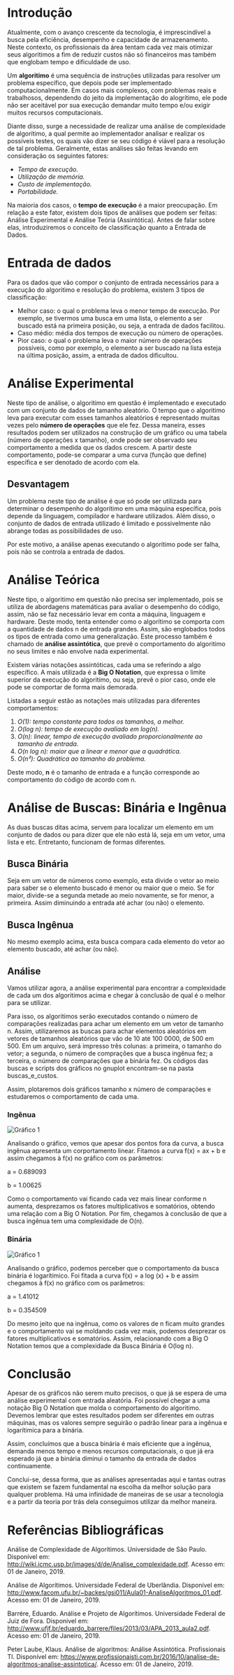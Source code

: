 # Introdução
   Atualmente, com o avanço crescente da tecnologia, é imprescindível a busca pela eficiência, desempenho e capacidade de armazenamento. Neste contexto, os profissionais da área tentam cada vez mais otimizar seus algoritimos a fim de reduzir custos não só financeiros mas também que englobam tempo e dificuldade de uso.
   
   Um **algoritimo** é uma sequência de instruções utilizadas para resolver um problema específico, que depois pode ser implementado computacionalmente. Em casos mais complexos, com problemas reais e trabalhosos, dependendo do jeito da implementação do alogrítimo, ele pode não ser aceitável por sua execução demandar muito tempo e/ou exigir muitos recursos computacionais.
  
  Diante disso, surge a necessidade de realizar uma análise de complexidade de algorítimo, a qual permite ao implementador analisar e realizar os possíveis testes, os quais vão dizer se seu código é viável para a resolução de tal problema. Geralmente, estas análises são feitas levando em consideração os seguintes fatores:
  
  - *Tempo de execução.*
  - *Utilização de memória.*
  - *Custo de implementação.*
  - *Portabilidade.*
  
  Na maioria dos casos, o **tempo de execução** é a maior preocupação. Em relação a este fator, existem dois tipos de análises que podem ser feitas: Análise Experimental e Análise Teória (Assintótica). Antes de falar sobre elas, introduziremos o conceito de classificação quanto a Entrada de Dados.
  
  # Entrada de dados
  Para os dados que vão compor o conjunto de entrada necessários para a execução do algoritimo e resolução do problema, existem 3 tipos de classificação:
  
  - Melhor caso: o qual o problema leva o menor tempo de execução. Por exemplo, se tivermos uma busca em uma lista, o elemento a ser buscado está na primeira posição, ou seja, a entrada de dados facilitou.
  - Caso médio: média dos tempos de execução ou número de operações.
  - Pior caso: o qual o problema leva o maior número de operações possíveis, como por exemplo, o elemento a ser buscado na lista esteja na última posição, assim, a entrada de dados dificultou.
  
  # Análise Experimental
  Neste tipo de análise, o algoritimo em questão é implementado e executado com um conjunto de dados de tamanho aleatório. O tempo que o algoritimo leva para executar com esses tamanhos aleatórios é representado muitas vezes pelo **número de operações** que ele fez. Dessa maneira, esses resultados podem ser utilizados na construção de um gráfico ou uma tabela (número de operações x tamanho), onde pode ser observado seu comportamento a medida que os dados crescem. A partir deste comportamento, pode-se comparar a uma curva (função que define) específica e ser denotado de acordo com ela.
  ## Desvantagem
  Um problema neste tipo de análise é que só pode ser utilizada para determinar o desempenho do algorítimo em uma máquina específica, pois depende da linguagem, compilador e hardware utilizados. Além disso, o conjunto de dados de entrada utilizado é limitado e possivelmente não abrange todas as possibilidades de uso.
  
  Por este motivo, a análise apenas executando o algorítimo pode ser falha, pois não se controla a entrada de dados.
  
  # Análise Teórica
  Neste tipo, o algoritimo em questão não precisa ser implementado, pois se utiliza de abordagens matemáticas para avaliar o desempenho do código, assim, não se faz necessário levar em conta a máquina, linguagem e hardware. Deste modo, tenta entender como o algorítimo se comporta com a quantidade de dados n de entrada grandes. Assim, são englobados todos os tipos de entrada como uma generalização. Este processo também é chamado de **análise assintótica**, que prevê o comportamento do algoritimo no seus limites e não envolve nada experimental.
  
  Existem várias notações assintóticas, cada uma se referindo a algo específico. A mais utilizada é a **Big O Notation**, que expressa o limite superior da execução do algoritimo, ou seja, prevê o pior caso, onde ele pode se comportar de forma mais demorada.
  
  Listadas a seguir estão as notações mais utilizadas para diferentes comportamentos:
  1. *O(1): tempo constante para todos os tamanhos, a melhor.*
  2. *O(log n): tempo de execução avaliado em log(n).*
  3. *O(n): linear, tempo de execução avaliado proporcionalmente ao tamanho de entrada.*
  4. *O(n log n): maior que a linear e menor que a quadrática.*
  5. *O(n²): Quadrática ao tamanho do problema.*
  
  Deste modo, **n** é o tamanho de entrada e a função corresponde ao comportamento do código de acordo com n.
  
  # Análise de Buscas: Binária e Ingênua
  As duas buscas ditas acima, servem para localizar um elemento em um conjunto de dados ou para dizer que ele não está lá, seja em um vetor, uma lista e etc. Entretanto, funcionam de formas diferentes.
  ## Busca Binária
  Seja em um vetor de números como exemplo, esta divide o vetor ao meio para saber se o elemento buscado é menor ou maior que o meio. Se for maior, divide-se a segunda metade ao meio novamente, se for menor, a primeira. Assim diminuindo a entrada até achar (ou não) o elemento.
  ## Busca Ingênua
  No mesmo exemplo acima, esta busca compara cada elemento do vetor ao elemento buscado, até achar (ou não).
  
  ## Análise
  Vamos utilizar agora, a análise experimental para encontrar a complexidade de cada um dos algoritimos acima e chegar à conclusão de qual é o melhor para se utilizar. 
  
  Para isso, os algoritimos serão executados contando o número de comparações realizadas para achar um elemento em um vetor de tamanho n. Assim, utilizaremos as buscas para achar elementos aleatórios em vetores de tamanhos aleatórios que vão de 10 até 100 0000, de 500 em 500. Em um arquivo, será impresso três colunas: a primeira, o tamanho do vetor; a segunda, o número de comprações que a busca ingênua fez; a terceira, o número de comparações que a binária fez. Os códigos das buscas e scripts dos gráficos no gnuplot encontram-se na pasta buscas_e_custos. 
  
  Assim, plotaremos dois gráficos tamanho x número de comparações e estudaremos o comportamento de cada uma.
  
  ### Ingênua
  ![Gráfico 1](https://github.com/GabiHeringer/Algoritmos-GPH/blob/master/buscas_e_custo/Gr%C3%A1ficos/ingenua-1.jpg)
  
  Analisando o gráfico, vemos que apesar dos pontos fora da curva, a busca ingênua apresenta um corportamento linear. Fitamos a curva f(x) = ax + b e assim chegamos à f(x) no gráfico com os parâmetros:
  
  a = 0.689093
  
  b = 1.00625
  
  Como o comportamento vai ficando cada vez mais linear conforme n aumenta, desprezamos os fatores multiplicativos e somatórios, obtendo uma relação com a Big O Notation. Por fim, chegamos à conclusão de que a busca ingênua tem uma complexidade de O(n).
  
  ### Binária
  ![Gráfico 1](https://github.com/GabiHeringer/Algoritmos-GPH/blob/master/buscas_e_custo/Gr%C3%A1ficos/binaria-1.jpg)
  
  Analisando o gráfico, podemos perceber que o comportamento da busca binária é logarítimico. Foi fitada a curva f(x) = a log (x) + b e assim chegamos à f(x) no gráfico com os parâmetros:
  
  a = 1.41012
  
  b = 0.354509
  
  Do mesmo jeito que na ingênua, como os valores de n ficam muito grandes e o comportamento vai se moldando cada vez mais, podemos desprezar os fatores multiplicativos e somatórios. Assim, relacionando com a Big O Notation temos que a complexidade da Busca Binária é O(log n).
  
  # Conclusão
  Apesar de os gráficos não serem muito precisos, o que já se espera de uma análise experimental com entrada aleatória. Foi possível chegar a uma notação Big O Notation que molda o comportamento do algoritimo. Devemos lembrar que estes resultados podem ser diferentes em outras máquinas, mas os valores sempre seguirão o padrão linear para a ingênua e logarítimica para a binária.
  
  Assim, concluímos que a busca binária é mais eficiente que a ingênua, demanda menos tempo e menos recursos computacionais, o que já era esperado já que a binária diminui o tamanho da entrada de dados continuamente.
  
  Conclui-se, dessa forma, que as análises apresentadas aqui e tantas outras que existem se fazem fundamental na escolha da melhor solução para qualquer problema. Há uma infinidade de maneiras de se usar a tecnologia e a partir da teoria por trás dela conseguimos utilizar da melhor maneira.
  
  # Referências Bibliográficas
  Análise de Complexidade de Algorítimos. Universidade de São Paulo. Disponível em: http://wiki.icmc.usp.br/images/d/de/Analise_complexidade.pdf. Acesso em: 01 de Janeiro, 2019.
  
  Análise de Algorítimos. Universidade Federal de Uberlândia. Disponível em: http://www.facom.ufu.br/~backes/gsi011/Aula01-AnaliseAlgoritmos_01.pdf. Acesso em: 01 de Janeiro, 2019.
  
  Barrére, Eduardo. Análise e Projeto de Algorítimos. Universidade Federal de Juiz de Fora. Disponível em: http://www.ufjf.br/eduardo_barrere/files/2013/03/APA_2013_aula2.pdf. Acesso em: 01 de Janeiro, 2019.
  
  Peter Laube, Klaus. Análise de algoritmos: Análise Assintótica.  Profissionais TI. Disponível em: https://www.profissionaisti.com.br/2016/10/analise-de-algoritmos-analise-assintotica/. Acesso em: 01 de Janeiro, 2019.
  
